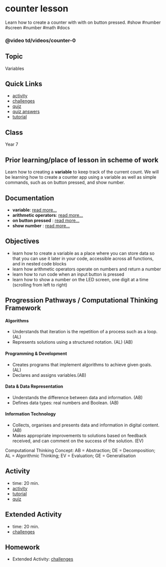 # counter lesson

Learn how to create a counter with with on button pressed. #show #number #screen  #number #math #docs

### @video td/videos/counter-0

## Topic

Variables

## Quick Links

* [activity](/microbit/lessons/counter/activity)
* [challenges](/microbit/lessons/counter/challenges)
* [quiz](/microbit/lessons/counter/quiz)
* [quiz answers](/microbit/lessons/counter/quiz-answers)
* [tutorial](/microbit/lessons/counter/tutorial)

## Class

Year 7

## Prior learning/place of lesson in scheme of work

Learn how to creating a **variable** to keep track of the current count. We will be learning how to create a counter app using a variable as well as simple commands, such as on button pressed, and show number.

## Documentation

* **variable**: [read more...](/microbit/reference/variables/var)
* **arithmetic operators**: [read more...](/microbit/reference/types/number)
* **on button pressed** : [read more...](/microbit/reference/input/on-button-pressed)
* **show number** : [read more...](/microbit/reference/basic/show-number)

## Objectives

* learn how to create a variable as a place where you can store data so that you can use it later in your code, accessible across all functions, and in nested code blocks
* learn how arithmetic operators operate on numbers and return a number
* learn how to run code when an input button is pressed
* learn how to show a number on the LED screen, one digit at a time (scrolling from left to right)

## Progression Pathways / Computational Thinking Framework

#### Algorithms

* Understands that iteration is the repetition of a process such as a loop. (AL)
* Represents solutions using a structured notation. (AL) (AB)

#### Programming & Development

* Creates programs that implement algorithms to achieve given goals. (AL)
* Declares and assigns variables.(AB)

#### Data & Data Representation

* Understands the difference between data and information. (AB)
* Defines data types: real numbers and Boolean. (AB)

#### Information Technology

*  Collects, organises and presents data and information in digital content. (AB)
* Makes appropriate improvements to solutions based on feedback received, and can comment on the success of the solution. (EV)

Computational Thinking Concept: AB = Abstraction; DE = Decomposition; AL = Algorithmic Thinking; EV = Evaluation; GE = Generalisation

## Activity

* time: 20 min.
* [activity](/microbit/lessons/counter/activity)
* [tutorial](/microbit/lessons/counter/tutorial)
* [quiz](/microbit/lessons/counter/quiz)

## Extended Activity

* time: 20 min.
* [challenges](/microbit/lessons/counter/challenges)

## Homework

* Extended Activity: [challenges](/microbit/lessons/counter/challenges)

